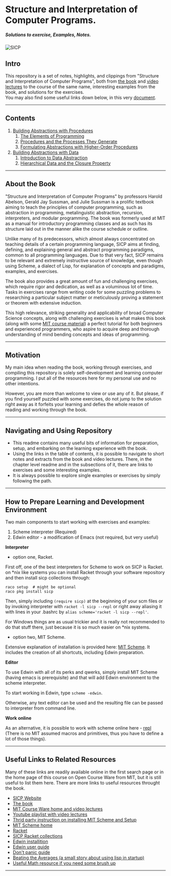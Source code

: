 # Structure and Interpretation of Computer Programs.
##### Solutions to exercise, Examples, Notes.
![SICP](https://ocw.mit.edu/courses/electrical-engineering-and-computer-science/6-001-structure-and-interpretation-of-computer-programs-spring-2005/6-001s05.jpg)
## Intro  
This repository is a set of notes, highlights, and clippings from "Structure and Interpretation of Computer Programs", both from [the book](https://mitpress.mit.edu/sites/default/files/sicp/full-text/book/book.html) and [video lectures](https://ocw.mit.edu/courses/electrical-engineering-and-computer-science/6-001-structure-and-interpretation-of-computer-programs-spring-2005/video-lectures/) to the course of the same name, interesting examples from the book, and solutions for the exercises.  
You may also find some useful links down below, in this very [document](#Useful-Links-to-Related-Resources).  

---
## Contents
1. [Building Abstractions with Procedures](./chapter_1/README.md)
   1. [The Elements of Programming](./chapter_1/README.md#The-Elements-of-Programming)
   2. [Procedures and the Processes They Generate](./chapter_1/README.md#Procedures-and-the-Processes-They-Generate)
   3. [Formulating Abstractions with Higher-Order Procedures](./chapter_1/README.md#Formulating-Abstractions-with-Higher-Order-Procedures)
2. [Building Abstractions with Data](./chapter_2/README.md)
   1. [Introduction to Data Abstraction](./chapter_2/README.md#Introduction-to-Data-Abstraction)
   2. [Hierarchical Data and the Closure Property]()

---
## About the Book
"Structure and Interpretation of Computer Programs" by professors Harold Abelson, Gerald Jay Sussman, and Julie Sussman is a prolific textbook aiming to teach the principles of computer programming, such as abstraction in programming, metalinguistic abstraction, recursion, interpreters, and modular programming. The book was formerly used at MIT as a manual for introductory programming classes and as such has its structure laid out in the manner alike the course schedule or outline.
  
Unlike many of its predecessors, which almost always concentrated on teaching details of a certain programming language, SICP aims at finding, defining, and explaining general and abstract programming paradigms, common to all programming languages. Due to that very fact, SICP remains to be relevant and extremely instructive source of knowledge, even though using Scheme, a dialect of Lisp, for explanation of concepts and paradigms, examples, and exercises.

The book also provides a great amount of fun and challenging exercises, which require rigor and dedication, as well as a voluminous lot of time. Tasks in exercises range from writing code for some puzzling problems to researching a particular subject matter or meticulously proving a statement or theorem with extensive induction. 


This high relevance, striking generality and applicability of broad Computer Science concepts, along with challenging exercises is what makes this book (along with some [MIT course material](https://ocw.mit.edu/courses/electrical-engineering-and-computer-science/6-001-structure-and-interpretation-of-computer-programs-spring-2005/index.htm)) a perfect tutorial for both beginners and experienced programmers, who aspire to acquire deep and thorough understanding of mind bending concepts and ideas of programming.

---
## Motivation
My main idea when reading the book, working through exercises, and compiling this repository is solely self-development and learning computer programming. I put all of the resources here for my personal use and no other intentions.  

However, you are more than welcome to view or use any of it. But please, if you find yourself puzzled with some exercises, do not jump to the solution right away as it forfeits your learning and defies the whole reason of reading and working through the book.

---
## Navigating and Using Repository

- This readme contains many useful bits of information for preparation, setup, and embarking on the learning experience with the book.
- Using the links in the table of contents, it is possible to navigate to short notes and extracts from the book and video lectures. There, in the chapter level readme and in the subsections of it, there are links to exercises and some interesting examples.
- It is always possible to explore single examples or exercises by simply following the path.

---
## How to Prepare Learning and Development Environment

Two main components to start working with exercises and examples:

1. Scheme interpreter (Required)
2. Edwin editor - a modification of Emacs (not required, but very useful)

**Interpreter**

- option one, Racket.

First off, one of the best interpreters for Scheme to work on SICP is Racket. on *nix like systems you can install Racket through your software repository and then install sicp collections through:

```
raco setup  # might be optional
raco pkg install sicp
```

Then, simply including `(require sicp)` at the beginning of your scm files or by invoking interpreter with `racket -l sicp --repl` or right away aliasing it with lines in your .bashrc by `alias scheme='racket -l sicp --repl'`.

For Windows things are as usual trickier and it is really not recommended to do that stuff there, just because it is so much easier on *nix systems.

- option two, MIT Scheme.

Extensive explanation of installation is provided here: [MIT Scheme](http://groups.csail.mit.edu/mac/ftpdir/scheme-7.4/doc-html/user_2.html#SEC2). It includes the creation of all shortcuts, including Edwin preparation.

**Editor**

To use Edwin with all of its perks and qwerks, simply install MIT Scheme (having emacs is prerequisite) and that will add Edwin environment to the scheme interpreter.

To start working in Edwin, type `scheme -edwin`.

Otherwise, any text editor can be used and the resulting file can be passed to interpreter from command line.

**Work online**

As an alternative, it is possible to work with scheme online here - [repl](http://repl.it/languages/scheme) (There is no MIT assumed macros and primitives, thus you have to define a lot of those things).

---
## Useful Links to Related Resources

Many of these links are readily available online in the first search page or in the home page of this course on Open Course Ware from MIT, but it is still useful to list them here. There are more links to useful resources throught the book.

- [SICP Website](https://mitpress.mit.edu/sites/default/files/sicp/index.html)
- [The book](https://mitpress.mit.edu/sites/default/files/sicp/full-text/book/book.html)
- [MIT Course Ware home and video lectures](https://ocw.mit.edu/courses/electrical-engineering-and-computer-science/6-001-structure-and-interpretation-of-computer-programs-spring-2005/index.htm)
- [Youtube playlist with video lectures](https://www.youtube.com/watch?v=2Op3QLzMgSY&list=PLE18841CABEA24090)
- [Thrid party instruction on installing MIT Scheme and Setup](http://www.shido.info/lisp/scheme1_e.html)
- [MIT Scheme home](https://www.gnu.org/software/mit-scheme/)
- [Racket](https://download.racket-lang.org/)
- [SICP Racket collections](https://docs.racket-lang.org/sicp-manual/index.html)
- [Edwin installition](https://docs.racket-lang.org/sicp-manual/index.html)
- [Edwin user guide](http://groups.csail.mit.edu/mac/ftpdir/scheme-7.4/doc-html/user_8.html)
- [Don't panic guide](https://ocw.mit.edu/courses/electrical-engineering-and-computer-science/6-001-structure-and-interpretation-of-computer-programs-spring-2005/tools/dontpanicnew.pdf)
- [Beating the Averages (a small story about using lisp in startup)](https://ocw.mit.edu/courses/electrical-engineering-and-computer-science/6-001-structure-and-interpretation-of-computer-programs-spring-2005/tools/dontpanicnew.pdf)
- [Useful Math resource if you need some brush up](http://www.mathtutor.ac.uk)

---
